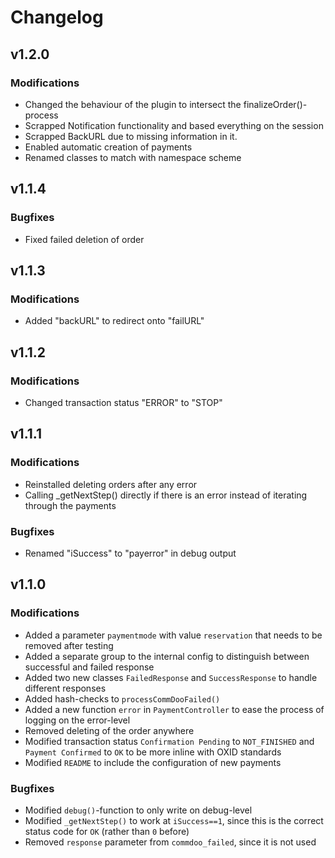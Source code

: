 # Changelog

## v1.2.0
### Modifications
- Changed the behaviour of the plugin to intersect the finalizeOrder()-process
- Scrapped Notification functionality and based everything on the session
- Scrapped BackURL due to missing information in it.
- Enabled automatic creation of payments
- Renamed classes to match with namespace scheme

## v1.1.4
### Bugfixes
- Fixed failed deletion of order

## v1.1.3
### Modifications
- Added "backURL" to redirect onto "failURL"

## v1.1.2
### Modifications
- Changed transaction status "ERROR" to "STOP"

## v1.1.1
### Modifications
- Reinstalled deleting orders after any error
- Calling _getNextStep() directly if there is an error instead of iterating through the payments

### Bugfixes
- Renamed "iSuccess" to "payerror" in debug output

## v1.1.0
### Modifications
- Added a parameter `paymentmode` with value `reservation` that needs to be removed after testing
- Added a separate group to the internal config to distinguish between successful and failed response
- Added two new classes `FailedResponse` and `SuccessResponse` to handle different responses
- Added hash-checks to `processCommDooFailed()` 
- Added a new function `error` in `PaymentController` to ease the process of logging on the error-level
- Removed deleting of the order anywhere
- Modified transaction status `Confirmation Pending` to `NOT_FINISHED` and `Payment Confirmed` to `OK` to be more inline with OXID standards
- Modified `README` to include the configuration of new payments

### Bugfixes
- Modified `debug()`-function to only write on debug-level
- Modified `_getNextStep()` to work at `iSuccess==1`, since this is the correct status code for `OK` (rather than `0` before)
- Removed `response` parameter from `commdoo_failed`, since it is not used


